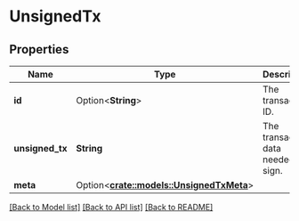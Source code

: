 # UnsignedTx

## Properties

Name | Type | Description | Notes
------------ | ------------- | ------------- | -------------
**id** | Option<**String**> | The transaction ID. | [optional]
**unsigned_tx** | **String** | The transaction data needed to sign. | 
**meta** | Option<[**crate::models::UnsignedTxMeta**](unsigned_tx_meta.md)> |  | [optional]

[[Back to Model list]](../README.md#documentation-for-models) [[Back to API list]](../README.md#documentation-for-api-endpoints) [[Back to README]](../README.md)


